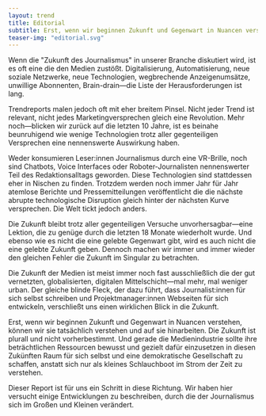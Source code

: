 ```yaml
---
layout: trend
title: Editorial
subtitle: Erst, wenn wir beginnen Zukunft und Gegenwart in Nuancen verstehen, können wir sie tatsächlich verstehen und auf sie hinarbeiten. Die Zukunft ist plurall.
teaser-img: "editorial.svg"
---
```


Wenn die "Zukunft des Journalismus" in unserer Branche diskutiert wird, ist es oft eine die den Medien zustößt. Digitalisierung, Automatisierung, neue soziale Netzwerke, neue Technologien, wegbrechende Anzeigenumsätze, unwillige Abonnenten, Brain-drain—die Liste  der Herausforderungen ist lang.

Trendreports malen jedoch oft mit eher breitem Pinsel. Nicht jeder Trend ist relevant, nicht jedes Marketingversprechen gleich eine Revolution. Mehr noch—blicken wir zurück auf die letzten 10 Jahre, ist es beinahe beunruhigend wie wenige Technologien trotz aller gegenteiligen Versprechen eine nennenswerte Auswirkung haben.

Weder konsumieren Leser:innen Journalismus durch eine VR-Brille, noch sind Chatbots, Voice Interfaces oder Roboter-Journalisten nennenswerter Teil des Redaktionsalltags geworden. Diese Technologien sind stattdessen eher in Nischen zu finden. Trotzdem werden noch immer Jahr für Jahr atemlose Berichte und Pressemitteilungen veröffentlicht die die nächste abrupte technologische Disruption gleich hinter der nächsten Kurve versprechen. Die Welt tickt jedoch anders.

Die Zukunft bleibt trotz aller gegenteiligen Versuche unvorhersagbar—eine Lektion, die zu genüge durch die letzten 18 Monate wiederholt wurde. Und ebenso wie es nicht die eine gelebte Gegenwart gibt, wird es auch nicht die eine gelebte Zukunft geben. Dennoch machen wir immer und immer wieder den gleichen Fehler die Zukunft im Singular zu betrachten.

Die Zukunft der Medien ist meist immer noch fast ausschließlich die der gut vernetzten, globalisierten, digitalen Mittelschicht—mal mehr, mal weniger urban. Der gleiche blinde Fleck, der dazu führt, dass Journalist:innen für sich selbst schreiben und Projektmanager:innen Webseiten für sich entwickeln, verschließt uns einen wirklichen Blick in die Zukunft.

Erst, wenn wir beginnen Zukunft und Gegenwart in Nuancen verstehen, können wir sie tatsächlich verstehen und auf sie hinarbeiten. Die Zukunft ist plurall und nicht vorherbestimmt. Und gerade die Medienindustrie sollte ihre beträchtlichen Ressourcen bewusst und gezielt dafür einzusetzen in diesen Zukünften Raum für sich selbst und eine demokratische Gesellschaft zu schaffen, anstatt sich nur als kleines Schlauchboot im Strom der Zeit zu verstehen.

Dieser Report ist für uns ein Schritt in diese Richtung. Wir haben hier versucht einige Entwicklungen zu beschreiben, durch die der Journalismus sich im Großen und Kleinen verändert.
